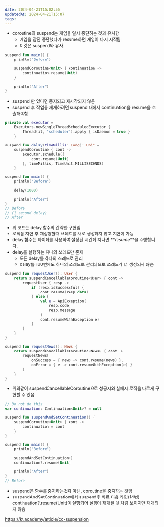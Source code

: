 ```yaml
---
date: 2024-04-21T15:02:55
updatedAt: 2024-04-21T15:07
tags: 
---
```

- coroutine의 suspend는 게임을 일시 중단하는 것과 유사함
	- 게임을 잠깐 중단했다가 resume하면 게임이 다시 시작됨
	- 이것은 suspend와 유사

```kotlin
suspend fun main() {
    println("Before")

    suspendCoroutine<Unit> { continuation ->
        continuation.resume(Unit)
    }

    println("After")
}
```
- suspend 만 있다면 중지되고 재시작되지 않음
- suspend 후 작업을 재개하려면 suspend 내에서 continuation을 resume을 호출해야함

```kotlin
private val executor =
    Executors.newSingleThreadScheduledExecutor {
        Thread(it, "scheduler").apply { isDaemon = true }
    }

suspend fun delay(timeMillis: Long): Unit =
    suspendCoroutine { cont ->
        executor.schedule({
            cont.resume(Unit)
        }, timeMillis, TimeUnit.MILLISECONDS)
    }

suspend fun main() {
    println("Before")

    delay(1000)

    println("After")
}
// Before
// (1 second delay)
// After
```
- 위 코드는 delay 함수의 간략한 구현임
- 로직을 지연 후  재실행할때 쓰레드를 새로 생성하지 않고 지연이 가능
- delay 함수는 타이머를 사용하여 설정된 시간이 지나면 **_resume_**을 수행합니다.
- delay를 실행하는 하나의 쓰레드만 존재
	- 모든 delay를 하나의 스레드로 관리
	- delay를 100번해도 하나의 쓰레드로 관리되므로 쓰레드가 더 생성되지 않음

```kotlin
suspend fun requestUser(): User {
    return suspendCancellableCoroutine<User> { cont ->
        requestUser { resp ->
            if (resp.isSuccessful) {
                cont.resume(resp.data)
            } else {
                val e = ApiException(
                    resp.code,
                    resp.message
                )
                cont.resumeWithException(e)
            }
        }
    }
}

suspend fun requestNews(): News {
    return suspendCancellableCoroutine<News> { cont ->
        requestNews(
            onSuccess = { news -> cont.resume(news) },
            onError = { e -> cont.resumeWithException(e) }
        )
    }
}
```

- 위와같이 suspendCancellableCoroutine으로 성공시와 실패시 로직을 다르게 구현할 수 있음

```kotlin
// Do not do this
var continuation: Continuation<Unit>? = null

suspend fun suspendAndSetContinuation() {
    suspendCoroutine<Unit> { cont ->
        continuation = cont
    }
}

suspend fun main() {
    println("Before")

    suspendAndSetContinuation()
    continuation?.resume(Unit)

    println("After")
}
// Before
```
- suspend은 함수를 중지하는것이 아닌, coroutine을 중지하는 것임
- suspendAndSetContinuation에서 suspend후 바로 다음 라인(14번) continuation?.resume(Unit)이 실행되어 실행이 재개될 것 처럼 보이지만 재개되지 않음

https://kt.academy/article/cc-suspension